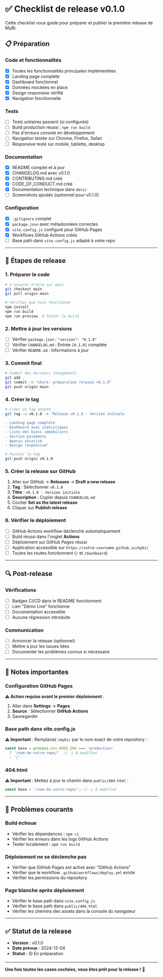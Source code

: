 # ✅ Checklist de release v0.1.0

Cette checklist vous guide pour préparer et publier la première release de MyBI.

## 📋 Préparation

### Code et fonctionnalités

- [x] Toutes les fonctionnalités principales implémentées
- [x] Landing page complète
- [x] Dashboard fonctionnel
- [x] Données mockées en place
- [x] Design responsive vérifié
- [x] Navigation fonctionnelle

### Tests

- [ ] Tests unitaires passent (si configurés)
- [ ] Build production réussi : `npm run build`
- [ ] Pas d'erreurs console en développement
- [ ] Navigation testée sur Chrome, Firefox, Safari
- [ ] Responsive testé sur mobile, tablette, desktop

### Documentation

- [x] README complet et à jour
- [x] CHANGELOG.md avec v0.1.0
- [x] CONTRIBUTING.md créé
- [x] CODE_OF_CONDUCT.md créé
- [x] Documentation technique dans `docs/`
- [ ] Screenshots ajoutés (optionnel pour v0.1.0)

### Configuration

- [x] `.gitignore` complet
- [x] `package.json` avec métadonnées correctes
- [x] `vite.config.js` configuré pour GitHub Pages
- [x] Workflows GitHub Actions créés
- [ ] Base path dans `vite.config.js` adapté à votre repo

---

## 🚀 Étapes de release

### 1. Préparer le code

```bash
# S'assurer d'être sur main
git checkout main
git pull origin main

# Vérifier que tout fonctionne
npm install
npm run build
npm run preview  # Tester le build
```

### 2. Mettre à jour les versions

- [ ] Vérifier `package.json` : `"version": "0.1.0"`
- [ ] Vérifier `CHANGELOG.md` : Entrée `[0.1.0]` complète
- [ ] Vérifier `README.md` : Informations à jour

### 3. Commit final

```bash
# Commit des derniers changements
git add .
git commit -m "chore: préparation release v0.1.0"
git push origin main
```

### 4. Créer le tag

```bash
# Créer un tag annoté
git tag -a v0.1.0 -m "Release v0.1.0 - Version initiale

- Landing page complète
- Dashboard avec statistiques
- Liste des biens immobiliers
- Section paiements
- Aperçu sécurité
- Design responsive"

# Pousser le tag
git push origin v0.1.0
```

### 5. Créer la release sur GitHub

1. Aller sur GitHub → **Releases** → **Draft a new release**
2. **Tag** : Sélectionner `v0.1.0`
3. **Titre** : `v0.1.0 - Version initiale`
4. **Description** : Copier depuis `CHANGELOG.md`
5. Cocher **Set as the latest release**
6. Cliquer sur **Publish release**

### 6. Vérifier le déploiement

- [ ] GitHub Actions workflow déclenché automatiquement
- [ ] Build réussi dans l'onglet **Actions**
- [ ] Déploiement sur GitHub Pages réussi
- [ ] Application accessible sur `https://votre-username.github.io/mybi/`
- [ ] Toutes les routes fonctionnent (`/` et `/dashboard`)

---

## 🔍 Post-release

### Vérifications

- [ ] Badges CI/CD dans le README fonctionnent
- [ ] Lien "Démo Live" fonctionne
- [ ] Documentation accessible
- [ ] Aucune régression introduite

### Communication

- [ ] Annoncer la release (optionnel)
- [ ] Mettre à jour les issues liées
- [ ] Documenter les problèmes connus si nécessaire

---

## 📝 Notes importantes

### Configuration GitHub Pages

**⚠️ Action requise avant le premier déploiement** :

1. Aller dans **Settings** → **Pages**
2. **Source** : Sélectionner **GitHub Actions**
3. Sauvegarder

### Base path dans vite.config.js

**⚠️ Important** : Remplacez `/mybi/` par le nom exact de votre repository :

```javascript
const base = process.env.NODE_ENV === 'production' 
  ? '/nom-de-votre-repo/'  // ⚠️ À modifier
  : '/'
```

### 404.html

**⚠️ Important** : Mettez à jour le chemin dans `public/404.html` :

```javascript
const base = '/nom-de-votre-repo/'; // ⚠️ À modifier
```

---

## 🐛 Problèmes courants

### Build échoue

- Vérifier les dépendances : `npm ci`
- Vérifier les erreurs dans les logs GitHub Actions
- Tester localement : `npm run build`

### Déploiement ne se déclenche pas

- Vérifier que GitHub Pages est activé avec "GitHub Actions"
- Vérifier que le workflow `.github/workflows/deploy.yml` existe
- Vérifier les permissions du repository

### Page blanche après déploiement

- Vérifier le base path dans `vite.config.js`
- Vérifier le base path dans `public/404.html`
- Vérifier les chemins des assets dans la console du navigateur

---

## ✅ Statut de la release

- **Version** : v0.1.0
- **Date prévue** : 2024-12-04
- **Statut** : 🟡 En préparation

---

**Une fois toutes les cases cochées, vous êtes prêt pour la release !** 🎉

